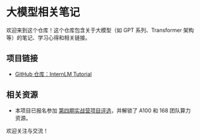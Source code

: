 # 大模型相关笔记

欢迎来到这个仓库！这个仓库包含关于大模型（如 GPT 系列、Transformer 架构等）的笔记、学习心得和相关链接。

## 项目链接
- [GitHub 仓库：InternLM Tutorial](https://github.com/InternLM/Tutorial)

## 相关资源
- 本项目已报名参加 [第四期实战营项目评选](https://aicarrier.feishu.cn/wiki/JuXvwHzGni2A2Rksd8Rczpvxngb)，并解锁了 A100 和 168 团队算力资源。

欢迎关注与交流！
